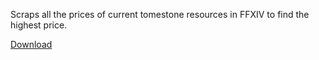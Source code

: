 Scraps all the prices of current tomestone resources in FFXIV to find the highest price.

[Download](https://github.com/redddddsu/Market-Scraper/tree/main/marketscraper)
